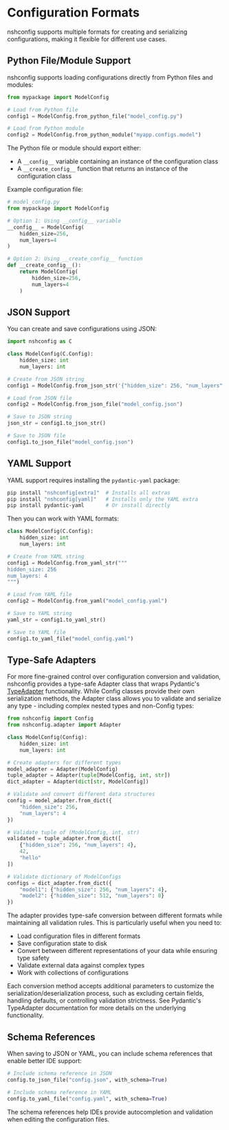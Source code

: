 # Configuration Formats

nshconfig supports multiple formats for creating and serializing configurations, making it flexible for different use cases.

## Python File/Module Support

nshconfig supports loading configurations directly from Python files and modules:

```python
from mypackage import ModelConfig

# Load from Python file
config1 = ModelConfig.from_python_file("model_config.py")

# Load from Python module
config2 = ModelConfig.from_python_module("myapp.configs.model")
```

The Python file or module should export either:
- A `__config__` variable containing an instance of the configuration class
- A `__create_config__` function that returns an instance of the configuration class

Example configuration file:

```python
# model_config.py
from mypackage import ModelConfig

# Option 1: Using __config__ variable
__config__ = ModelConfig(
    hidden_size=256,
    num_layers=4
)

# Option 2: Using __create_config__ function
def __create_config__():
    return ModelConfig(
        hidden_size=256,
        num_layers=4
    )
```

## JSON Support

You can create and save configurations using JSON:

```python
import nshconfig as C

class ModelConfig(C.Config):
    hidden_size: int
    num_layers: int

# Create from JSON string
config1 = ModelConfig.from_json_str('{"hidden_size": 256, "num_layers": 4}')

# Load from JSON file
config2 = ModelConfig.from_json_file("model_config.json")

# Save to JSON string
json_str = config1.to_json_str()

# Save to JSON file
config1.to_json_file("model_config.json")
```

## YAML Support

YAML support requires installing the `pydantic-yaml` package:

```bash
pip install "nshconfig[extra]"  # Installs all extras
pip install "nshconfig[yaml]"   # Installs only the YAML extra
pip install pydantic-yaml       # Or install directly
```

Then you can work with YAML formats:

```python
class ModelConfig(C.Config):
    hidden_size: int
    num_layers: int

# Create from YAML string
config1 = ModelConfig.from_yaml_str("""
hidden_size: 256
num_layers: 4
""")

# Load from YAML file
config2 = ModelConfig.from_yaml("model_config.yaml")

# Save to YAML string
yaml_str = config1.to_yaml_str()

# Save to YAML file
config1.to_yaml_file("model_config.yaml")
```

## Type-Safe Adapters

For more fine-grained control over configuration conversion and validation, nshconfig provides a type-safe Adapter class that wraps Pydantic's [TypeAdapter](https://docs.pydantic.dev/latest/api/type_adapter/) functionality. While Config classes provide their own serialization methods, the Adapter class allows you to validate and serialize any type - including complex nested types and non-Config types:

```python
from nshconfig import Config
from nshconfig.adapter import Adapter

class ModelConfig(Config):
    hidden_size: int
    num_layers: int

# Create adapters for different types
model_adapter = Adapter(ModelConfig)
tuple_adapter = Adapter(tuple[ModelConfig, int, str])
dict_adapter = Adapter(dict[str, ModelConfig])

# Validate and convert different data structures
config = model_adapter.from_dict({
    "hidden_size": 256,
    "num_layers": 4
})

# Validate tuple of (ModelConfig, int, str)
validated = tuple_adapter.from_dict([
    {"hidden_size": 256, "num_layers": 4},
    42,
    "hello"
])

# Validate dictionary of ModelConfigs
configs = dict_adapter.from_dict({
    "model1": {"hidden_size": 256, "num_layers": 4},
    "model2": {"hidden_size": 512, "num_layers": 8}
})
```

The adapter provides type-safe conversion between different formats while maintaining all validation rules. This is particularly useful when you need to:
- Load configuration files in different formats
- Save configuration state to disk
- Convert between different representations of your data while ensuring type safety
- Validate external data against complex types
- Work with collections of configurations

Each conversion method accepts additional parameters to customize the serialization/deserialization process, such as excluding certain fields, handling defaults, or controlling validation strictness. See Pydantic's TypeAdapter documentation for more details on the underlying functionality.

## Schema References

When saving to JSON or YAML, you can include schema references that enable better IDE support:

```python
# Include schema reference in JSON
config.to_json_file("config.json", with_schema=True)

# Include schema reference in YAML
config.to_yaml_file("config.yaml", with_schema=True)
```

The schema references help IDEs provide autocompletion and validation when editing the configuration files.
